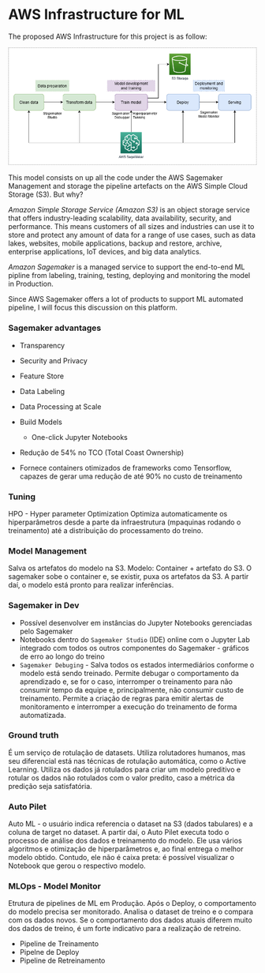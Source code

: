 # AWS Infrastructure for ML

The proposed AWS Infrastructure for this project is as follow:

<img src = "images/AWS Infra.png">

This model consists on up all the code under the AWS Sagemaker Management and storage the pipeline artefacts on the AWS Simple Cloud Storage (S3). But why? 

*Amazon Simple Storage Service (Amazon S3)* is an object storage service that offers industry-leading scalability, data availability, security, and performance. This means customers of all sizes and industries can use it to store and protect any amount of data for a range of use cases, such as data lakes, websites, mobile applications, backup and restore, archive, enterprise applications, IoT devices, and big data analytics.

*Amazon Sagemaker* is a managed service to support the end-to-end ML pipline from labeling, training, testing, deploying and monitoring the model in Production. 

Since AWS Sagemaker offers a lot of products to support ML automated pipeline, I will focus this discussion on this platform.

### Sagemaker advantages
 +  Transparency
 +  Security and Privacy 
 +  Feature Store 
 +  Data Labeling 
 +  Data Processing at Scale 
 +  Build Models
    +  One-click Jupyter Notebooks 

 + Redução de 54% no TCO (Total Coast Ownership)
 + Fornece containers otimizados de frameworks como Tensorflow, capazes de gerar uma redução de até 90% no custo de treinamento
 
### Tuning
HPO - Hyper parameter Optimization
Optimiza automaticamente os hiperparâmetros desde a parte da infraestrutura (mpaquinas rodando o treinamento) até a  distribuição do processamento do treino.

### Model Management
Salva os artefatos do modelo na S3. Modelo: Container + artefato do S3. 
O sagemaker sobe o container e, se existir, puxa os artefatos da S3. A partir daí, o modelo está pronto para realizar inferências.

### Sagemaker in Dev
 + Possível desenvolver em instâncias do Jupyter Notebooks gerenciadas pelo Sagemaker
 + Notebooks dentro do ```Sagemaker Studio``` (IDE) online com o Jupyter Lab integrado com todos os outros componentes do Sagemaker - gráficos de erro ao longo do treino
 + ```Sagemaker Debuging``` - Salva todos os estados intermediários conforme o modelo está sendo treinado. Permite debugar o comportamento da aprendizado e, se for o caso, interromper o treinamento para não consumir tempo da equipe e, principalmente, não consumir custo de treinamento. Permite a criação de regras para emitir alertas de monitoramento e interromper a execução do treinamento de forma automatizada.
 
### Ground truth
É um serviço de rotulação de datasets. Utiliza rolutadores humanos, mas seu diferencial está nas técnicas de rotulação automática, como o Active Learning. Utiliza os dados já rotulados para criar um modelo preditivo e rotular os dados não rotulados com o valor predito, caso a métrica da predição seja satisfatória.

### Auto Pilet
Auto ML - o usuário indica referencia o dataset na S3 (dados tabulares) e a coluna de target no dataset. A partir daí, o Auto Pilet executa todo o processo de análise dos dados e treinamento do modelo. Ele usa vários algoritmos e otimização de hiperparâmetros e, ao final entrega o melhor modelo obtido. 
Contudo, ele não é caixa preta: é possível visualizar o Notebook que gerou o respectivo modelo.

### MLOps - Model Monitor
Etrutura de pipelines de ML em Produção.
Após o Deploy, o comportamento do modelo precisa ser monitorado. Analisa o dataset de treino e o compara com os dados novos. Se o comportamento dos dados atuais diferem muito dos dados de treino, é um forte indicativo para a realização de retreino.
 + Pipeline de Treinamento
 + Pipelne de Deploy
 + Pipeline de Retreinamento
